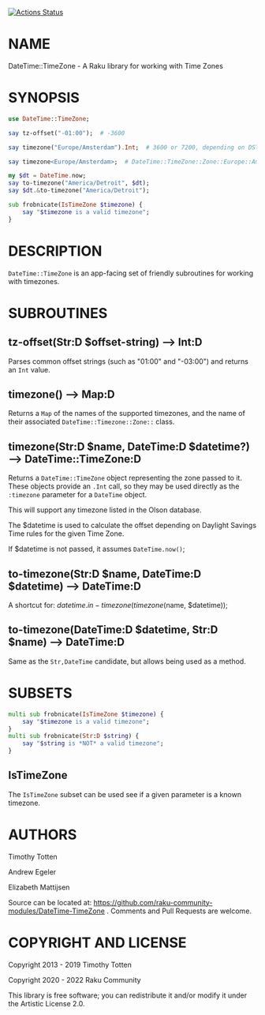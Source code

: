 [![Actions Status](https://github.com/raku-community-modules/DateTime-TimeZone/workflows/test/badge.svg)](https://github.com/raku-community-modules/DateTime-TimeZone/actions)

NAME
====

DateTime::TimeZone - A Raku library for working with Time Zones

SYNOPSIS
========

```raku
use DateTime::TimeZone;

say tz-offset("-01:00");  # -3600

say timezone("Europe/Amsterdam").Int;  # 3600 or 7200, depending on DST

say timezone<Europe/Amsterdam>;  # DateTime::TimeZone::Zone::Europe::Amsterdam

my $dt = DateTime.now;
say to-timezone("America/Detroit", $dt);
say $dt.&to-timezone("America/Detroit");

sub frobnicate(IsTimeZone $timezone) {
    say "$timezone is a valid timezone";
}
```

DESCRIPTION
===========

`DateTime::TimeZone` is an app-facing set of friendly subroutines for working with timezones.

SUBROUTINES
===========

tz-offset(Str:D $offset-string) --> Int:D
-----------------------------------------

Parses common offset strings (such as "01:00" and "-03:00") and returns an `Int` value.

timezone() --> Map:D
--------------------

Returns a `Map` of the names of the supported timezones, and the name of their associated `DateTime::Timezone::Zone::` class.

timezone(Str:D $name, DateTime:D $datetime?) --> DateTime::TimeZone:D
---------------------------------------------------------------------

Returns a `DateTime::TimeZone` object representing the zone passed to it. These objects provide an `.Int` call, so they may be used directly as the `:timezone` parameter for a `DateTime` object.

This will support any timezone listed in the Olson database.

The $datetime is used to calculate the offset depending on Daylight Savings Time rules for the given Time Zone.

If $datetime is not passed, it assumes `DateTime.now()`;

to-timezone(Str:D $name, DateTime:D $datetime) --> DateTime:D
-------------------------------------------------------------

A shortcut for: $datetime.in-timezone(timezone($name, $datetime));

to-timezone(DateTime:D $datetime, Str:D $name) --> DateTime:D
-------------------------------------------------------------

Same as the `Str,DateTime` candidate, but allows being used as a method.

SUBSETS
=======

```raku
multi sub frobnicate(IsTimeZone $timezone) {
    say "$timezone is a valid timezone";
}
multi sub frobnicate(Str:D $string) {
    say "$string is *NOT* a valid timezone";
}
```

IsTimeZone
----------

The `IsTimeZone` subset can be used see if a given parameter is a known timezone.

AUTHORS
=======

Timothy Totten

Andrew Egeler

Elizabeth Mattijsen

Source can be located at: https://github.com/raku-community-modules/DateTime-TimeZone . Comments and Pull Requests are welcome.

COPYRIGHT AND LICENSE
=====================

Copyright 2013 - 2019 Timothy Totten

Copyright 2020 - 2022 Raku Community

This library is free software; you can redistribute it and/or modify it under the Artistic License 2.0.


